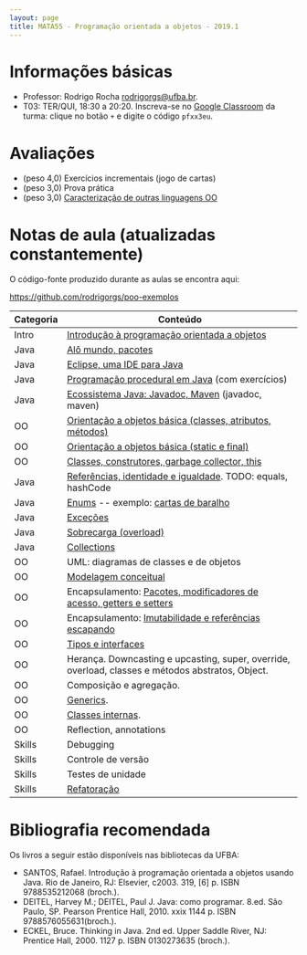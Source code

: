 ```yaml
---
layout: page
title: MATA55 - Programação orientada a objetos - 2019.1
---
```


# Informações básicas

- Professor: Rodrigo Rocha <rodrigorgs@ufba.br>. 
- T03: TER/QUI, 18:30 a 20:20. Inscreva-se no [Google Classroom](https://classroom.google.com/) da turma: clique no botão `+` e digite o código `pfxx3eu`.


# Avaliações

- (peso 4,0) Exercícios incrementais (jogo de cartas)
- (peso 3,0) Prova prática
- (peso 3,0) [Caracterização de outras linguagens OO](https://docs.google.com/spreadsheets/d/1bB9yHE6dl82zPNDTXR0ppBjLEtRlRXZXWNrmk18lM2U/edit?usp=sharing)

# Notas de aula (atualizadas constantemente)

O código-fonte produzido durante as aulas se encontra aqui:

<https://github.com/rodrigorgs/poo-exemplos>

<!-- Exemplo sendo desenvolvido ao longo da aula: jogo estilo RTS, porém de tabuleiro, usando lib Lanterna -->
<!-- TODO:
- Criar animações para ilustrar troca de mensagens
- Usar http://pythontutor.com/java.html#mode=edit ?
 -->

| Categoria | Conteúdo                                                                                          |
|-----------|---------------------------------------------------------------------------------------------------|
| Intro     | [Introdução à programação orientada a objetos][intro]                                             |
| Java      | [Alô mundo, pacotes](aula-java-alomundo)                                                          |
| Java      | [Eclipse, uma IDE para Java][eclipse]                                                             |
| Java      | [Programação procedural em Java](aula-java-programacao) (com exercícios)                          |
| Java      | [Ecossistema Java: Javadoc, Maven](aula-java-ecossistema) (javadoc, maven)                        |
| OO        | [Orientação a objetos básica (classes, atributos, métodos)](aula-java-oo2)                        |
| OO        | [Orientação a objetos básica (static e final)](aula-java-oo)                                      |
| OO        | [Classes, construtores, garbage collector, this][construtores]                                    |
| Java      | [Referências, identidade e igualdade][referencias]. TODO: equals, hashCode                        |
| Java      | [Enums](aula-enums) -- exemplo: [cartas de baralho](cartas)                                       |
| Java      | [Exceções](aula-excecoes)                                                                         |
| Java      | [Sobrecarga (overload)][overload]                                                                 |
| Java      | [Collections](aula-collections)                                                                   |
| OO        | UML: diagramas de classes e de objetos                                                            |
| OO        | [Modelagem conceitual](aula-modelagem)                                                            |
| OO        | Encapsulamento: [Pacotes, modificadores de acesso, getters e setters](aula-acesso)                |
| OO        | Encapsulamento: [Imutabilidade e referências escapando](aula-imutabilidade)                       |
| OO        | [Tipos e interfaces](aula-interfaces)                                                             |
| OO        | Herança. Downcasting e upcasting, super, override, overload, classes e métodos abstratos, Object. |
| OO        | Composição e agregação.                                                                           |
| OO        | [Generics](aula-generics).                                                                        |
| OO        | [Classes internas](aula-classes-internas).                                                        |
| OO        | Reflection, annotations                                                                           |
| Skills    | Debugging                                                                                         |
| Skills    | Controle de versão                                                                                |
| Skills    | Testes de unidade                                                                                 |
| Skills    | [Refatoração](aula-refactoring)                                                                   |


[intro]: https://docs.google.com/presentation/d/1bdzbS51fA-BewCaC0gMNuTSQWtDXfrHKVRiR3I-URnY/edit
[eclipse]: https://docs.google.com/presentation/d/1BohOI0Ky0cqwsze7U-PnJc_qU9u9dbKtvUOwiH63HIY/edit?usp=sharing
[referencias]: https://docs.google.com/presentation/d/13w59yenVXOT4vXk14c5-JMgP62ty3LPkBHCMpwk61zM/edit
[overload]: https://docs.google.com/presentation/d/1d4QWh9-rI44PL2AoH6KUy_8fSHSxxTykOQPIphGl3IE/edit
[construtores]: https://docs.google.com/presentation/d/1U1eChwz2O0TnrF04DiUQ5fEANGflUVdCPtR_azmNgdo/edit
[acesso]: https://docs.google.com/presentation/d/1MRqTOvbEnzAspcvW8_wWkKZSNJU1a6l3TVGTGSjkvMQ/edit

<!-- 
Alguns slides disponíveis no [Drive da disciplina](https://drive.google.com/open?id=1JxHnqlfg74vCFhJf1LfS3d4w70Ev8qBN)

Outros slides ou notas de aula:

- [Herança parte 1](aula-heranca-parte1)
- [Herança parte 2 (sobreposição)](aula-heranca-parte2)
- [Herança parte 3 (polimorfismo)](aula-heranca-parte3)
- [Herança parte 4 (classes abstratas e interfaces)](aula-heranca-parte4)
- [Refatoração](aula-refactoring)
- [Enums](aula-enums)
- [Exceções](aula-excecoes)
- [Classes internas](aula-classes-internas)
- [Generics](aula-generics) -->

# Bibliografia recomendada

Os livros a seguir estão disponíveis nas bibliotecas da UFBA:

- SANTOS, Rafael. Introdução à programação orientada a objetos usando Java. Rio de Janeiro, RJ: Elsevier, c2003. 319, [6] p. ISBN 9788535212068 (broch.).
- DEITEL, Harvey M.; DEITEL, Paul J. Java: como programar. 8.ed. São Paulo, SP. Pearson Prentice Hall, 2010. xxix 1144 p. ISBN 9788576055631(broch.).
- ECKEL, Bruce. Thinking in Java. 2nd ed. Upper Saddle River, NJ: Prentice Hall, 2000. 1127 p. ISBN 0130273635 (broch.).
